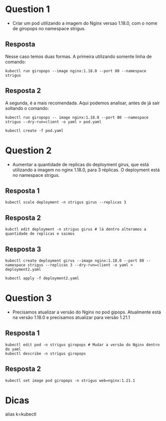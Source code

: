 # Question 1

- Criar um pod utilizando a imagem do Nginx versao 1.18.0, com o nome de giropops no namespace strigus.

## Resposta 
Nesse caso temos duas formas. A primeira utilizando somente linha de comando:
```
kubectl run giropops --image nginx:1.18.0 --port 80 --namespace strigus
```

## Resposta 2
A segunda, é a mais recomendada. Aqui podemos analisar, antes de já sair soltando o comando:
```
kubectl run giropops -- image nginx:1.18.0 --port 80 --namespace strigus --dry-run=client -o yaml > pod.yaml

kubectl create -f pod.yaml
```


# Question 2

- Aumentar a quantidade de replicas do deployment girus, que está utilizando a imagem no nginx 1.18.0, para 3 réplicas. O deployment está no namespace strigus.

## Resposta 1
```
kubectl scale deployment -n strigus girus --replicas 3
```

## Resposta 2
```
kubctl edit deployment -n strigus girus # lá dentro alteramos a quantidade de replicas e saimos
```

## Resposta 3
```
kubectl create deployment girus --image nginx:1.18.0 --port 80 --namespace strigus --replicas 3 --dry-run=client -o yaml > deployment2.yaml

kubectl apply -f deployment2.yaml
```


# Question 3

- Precisamos atualizar a versão do Nginx no pod gipops. Atualmente está na versão 1.18.0 e precisamos atualizar para versão 1.21.1

## Resposta 1
```
kubectl edit pod -n strigus giropops # Mudar a versão do Nginx dentro do yaml
kubectl describe -n strigus giropops 
```
## Resposta 2
```
kubectl set image pod giropops -n strigus web=nginx:1.21.1
```

# Dicas
alias k=kubectl